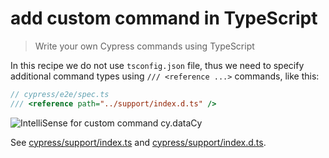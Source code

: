 # add custom command in TypeScript
> Write your own Cypress commands using TypeScript

In this recipe we do not use `tsconfig.json` file, thus we need to specify additional command types using `/// <reference ...>` commands, like this:

```js
// cypress/e2e/spec.ts
/// <reference path="../support/index.d.ts" />
```

![IntelliSense for custom command cy.dataCy](images/data-cy.png)

See [cypress/support/index.ts](cypress/support/index.ts) and [cypress/support/index.d.ts](cypress/support/index.d.ts).
